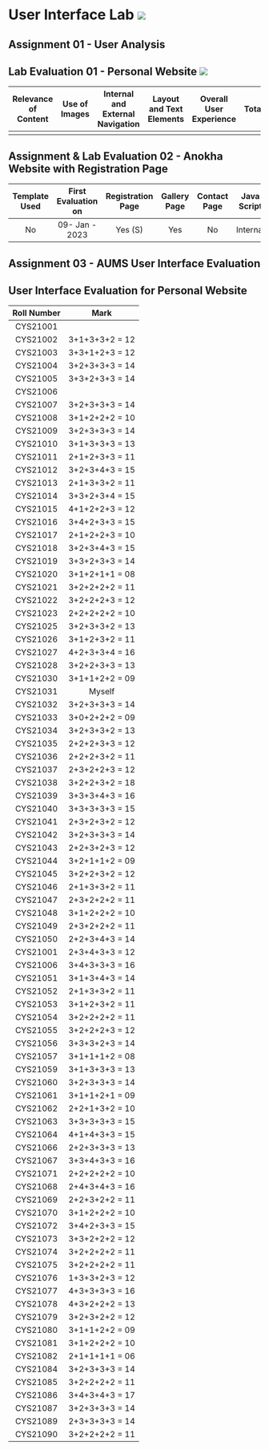 # User Interface Lab ![](https://img.shields.io/badge/-Live-brightgreen)

## Assignment 01 - User Analysis 


## Lab Evaluation 01 - Personal Website ![](https://img.shields.io/badge/-Completed-brightgreen)

| Relevance of Content | Use of Images | Internal and External Navigation | Layout and Text Elements | Overall User Experience | Total | 
|:--------------------:|:-------------:|:--------------------------------:|:------------------------:|:-----------------------:|:-----:|
|                    |       |                   |                      |                  |     |

## Assignment & Lab Evaluation 02 - Anokha Website with Registration Page

| Template Used | First Evaluation on |  Registration Page | Gallery Page | Contact Page | Java Script | Style Guide | Best Practices | 
|:-------------:|:-------------------:|:------------------:|:------------:|:------------:|:-----------:|:-----------:|:--------------:|
|    No         |   09- Jan - 2023    |       Yes (S)         |      Yes     |     No      |   Internal  |     No      |     No         |

## Assignment 03 - AUMS User Interface Evaluation

## User Interface Evaluation for Personal Website


 |  Roll Number |     Mark       | 
 |:------------:|:--------------:| 
 |   CYS21001   |                | 
 |   CYS21002   | 3+1+3+3+2 = 12 | 
 |   CYS21003   | 3+3+1+2+3 = 12 | 
 |   CYS21004   | 3+2+3+3+3 = 14 | 
 |   CYS21005   | 3+3+2+3+3 = 14 | 
 |   CYS21006   |                | 
 |   CYS21007   | 3+2+3+3+3 = 14 | 
 |   CYS21008   | 3+1+2+2+2 = 10 | 
 |   CYS21009   | 3+2+3+3+3 = 14 | 
 |   CYS21010   | 3+1+3+3+3 = 13 | 
 |   CYS21011   | 2+1+2+3+3 = 11 | 
 |   CYS21012   | 3+2+3+4+3 = 15 | 
 |   CYS21013   | 2+1+3+3+2 = 11 | 
 |   CYS21014   | 3+3+2+3+4 = 15 | 
 |   CYS21015   | 4+1+2+2+3 = 12 | 
 |   CYS21016   | 3+4+2+3+3 = 15 | 
 |   CYS21017   | 2+1+2+2+3 = 10 | 
 |   CYS21018   | 3+2+3+4+3 = 15 | 
 |   CYS21019   | 3+3+2+3+3 = 14 | 
 |   CYS21020   | 3+1+2+1+1 = 08 | 
 |   CYS21021   | 3+2+2+2+2 = 11 | 
 |   CYS21022   | 3+2+2+2+3 = 12 | 
 |   CYS21023   | 2+2+2+2+2 = 10 | 
 |   CYS21025   | 3+2+3+3+2 = 13 | 
 |   CYS21026   | 3+1+2+3+2 = 11 | 
 |   CYS21027   | 4+2+3+3+4 = 16 | 
 |   CYS21028   | 3+2+2+3+3 = 13 | 
 |   CYS21030   | 3+1+1+2+2 = 09 | 
 |   CYS21031   |     Myself     | 
 |   CYS21032   | 3+2+3+3+3 = 14 | 
 |   CYS21033   | 3+0+2+2+2 = 09 | 
 |   CYS21034   | 3+2+3+3+2 = 13 | 
 |   CYS21035   | 2+2+2+3+3 = 12 | 
 |   CYS21036   | 2+2+2+3+2 = 11 | 
 |   CYS21037   | 2+3+2+2+3 = 12 |  
 |   CYS21038   | 3+2+2+3+2 = 18 | 
 |   CYS21039   | 3+3+3+4+3 = 16 | 
 |   CYS21040   | 3+3+3+3+3 = 15 | 
 |   CYS21041   | 2+3+2+3+2 = 12 | 
 |   CYS21042   | 3+2+3+3+3 = 14 | 
 |   CYS21043   | 2+2+3+2+3 = 12 | 
 |   CYS21044   | 3+2+1+1+2 = 09 | 
 |   CYS21045   | 3+2+2+3+2 = 12 | 
 |   CYS21046   | 2+1+3+3+2 = 11 | 
 |   CYS21047   | 2+3+2+2+2 = 11 | 
 |   CYS21048   | 3+1+2+2+2 = 10 | 
 |   CYS21049   | 2+3+2+2+2 = 11 | 
 |   CYS21050   | 2+2+3+4+3 = 14 | 
 |   CYS21001   | 2+3+4+3+3 = 12 | 
 |   CYS21006   | 3+4+3+3+3 = 16 | 
 |   CYS21051   | 3+1+3+4+3 = 14 |   
 |   CYS21052   | 2+1+3+3+2 = 11 |  
 |   CYS21053   | 3+1+2+3+2 = 11 |  
 |   CYS21054   | 3+2+2+2+2 = 11 | 
 |   CYS21055   | 3+2+2+2+3 = 12 | 
 |   CYS21056   | 3+3+3+2+3 = 14 | 
 |   CYS21057   | 3+1+1+1+2 = 08 | 
 |   CYS21059   | 3+1+3+3+3 = 13 | 
 |   CYS21060   | 3+2+3+3+3 = 14 | 
 |   CYS21061   | 3+1+1+2+1 = 09 | 
 |   CYS21062   | 2+2+1+3+2 = 10 | 
 |   CYS21063   | 3+3+3+3+3 = 15 | 
 |   CYS21064   | 4+1+4+3+3 = 15 | 
 |   CYS21066   | 2+2+3+3+3 = 13 | 
 |   CYS21067   | 3+3+4+3+3 = 16 | 
 |   CYS21071   | 2+2+2+2+2 = 10 | 
 |   CYS21068   | 2+4+3+4+3 = 16 | 
 |   CYS21069   | 2+2+3+2+2 = 11 | 
 |   CYS21070   | 3+1+2+2+2 = 10 | 
 |   CYS21072   | 3+4+2+3+3 = 15 | 
 |   CYS21073   | 3+3+2+2+2 = 12 | 
 |   CYS21074   | 3+2+2+2+2 = 11 | 
 |   CYS21075   | 3+2+2+2+2 = 11 | 
 |   CYS21076   | 1+3+3+2+3 = 12 | 
 |   CYS21077   | 4+3+3+3+3 = 16 | 
 |   CYS21078   | 4+3+2+2+2 = 13 | 
 |   CYS21079   | 3+2+3+2+2 = 12 | 
 |   CYS21080   | 3+1+1+2+2 = 09 | 
 |   CYS21081   | 3+1+2+2+2 = 10 | 
 |   CYS21082   | 2+1+1+1+1 = 06 | 
 |   CYS21084   | 3+2+3+3+3 = 14 | 
 |   CYS21085   | 3+2+2+2+2 = 11 | 
 |   CYS21086   | 3+4+3+4+3 = 17 | 
 |   CYS21087   | 3+2+3+3+3 = 14 | 
 |   CYS21089   | 2+3+3+3+3 = 14 | 
 |   CYS21090   | 3+2+2+2+2 = 11 |   

